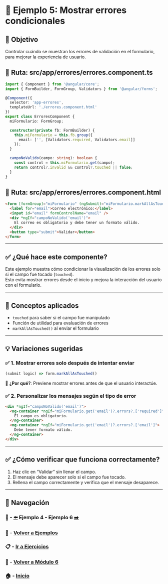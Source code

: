 # 🧪 Ejemplo 5: Mostrar errores condicionales

## 🎯 Objetivo
Controlar cuándo se muestran los errores de validación en el formulario, para mejorar la experiencia de usuario.

## 📁 Ruta: src/app/errores/errores.component.ts
```ts
import { Component } from '@angular/core';
import { FormBuilder, FormGroup, Validators } from '@angular/forms';

@Component({
  selector: 'app-errores',
  templateUrl: './errores.component.html'
})
export class ErroresComponent {
  miFormulario: FormGroup;

  constructor(private fb: FormBuilder) {
    this.miFormulario = this.fb.group({
      email: ['', [Validators.required, Validators.email]]
    });
  }

  campoNoValido(campo: string): boolean {
    const control = this.miFormulario.get(campo);
    return control?.invalid && control?.touched || false;
  }
}
```

## 📁 Ruta: src/app/errores/errores.component.html
```html
<form [formGroup]="miFormulario" (ngSubmit)="miFormulario.markAllAsTouched()">
  <label for="email">Correo electrónico:</label>
  <input id="email" formControlName="email" />
  <div *ngIf="campoNoValido('email')">
    El correo es obligatorio y debe tener un formato válido.
  </div>
  <button type="submit">Validar</button>
</form>
```

---

## ✅ ¿Qué hace este componente?

Este ejemplo muestra cómo condicionar la visualización de los errores solo si el campo fue tocado (`touched`).  
Esto evita mostrar errores desde el inicio y mejora la interacción del usuario con el formulario.

---

## 🧠 Conceptos aplicados

- `touched` para saber si el campo fue manipulado
- Función de utilidad para evaluación de errores
- `markAllAsTouched()` al enviar el formulario

---

## 💡 Variaciones sugeridas

### ✅ 1. Mostrar errores solo después de intentar enviar
```ts
(submit logic) => form.markAllAsTouched()
```
📌 **¿Por qué?**: Previene mostrar errores antes de que el usuario interactúe.

### ✅ 2. Personalizar los mensajes según el tipo de error
```html
<div *ngIf="campoNoValido('email')">
  <ng-container *ngIf="miFormulario.get('email')?.errors?.['required']">
    El campo es obligatorio.
  </ng-container>
  <ng-container *ngIf="miFormulario.get('email')?.errors?.['email']">
    Debe tener formato válido.
  </ng-container>
</div>
```

---

## ✅ ¿Cómo verificar que funciona correctamente?

1. Haz clic en “Validar” sin llenar el campo.
2. El mensaje debe aparecer solo si el campo fue tocado.
3. Rellena el campo correctamente y verifica que el mensaje desaparece.

---

## 🔁 Navegación

### 🧪 - [⬅️](./Ejemplo_4.md) Ejemplo 4 - Ejemplo 6 [➡️](./Ejemplo_6.md)
### 🧪 - [Volver a Ejemplos](../README.md)
### 📋 - [Ir a Ejercicios](../../Ejercicios/README.md)
### 📘 - [Volver a Módulo 6](../../Modulo_6.md)
### 🏠 - [Inicio](../../../README.md)

